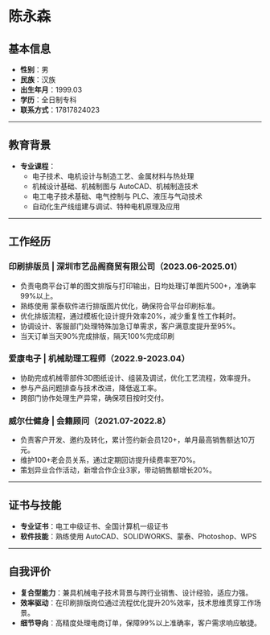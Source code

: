 # 陈永森

## 基本信息  
- **性别**：男  
- **民族**：汉族  
- **出生年月**：1999.03  
- **学历**：全日制专科  
- **联系方式**：17817824023  

---

## 教育背景  
- **专业课程**：  
  - 电子技术、电机设计与制造工艺、金属材料与热处理  
  - 机械设计基础、机械制图与 AutoCAD、机械制造技术  
  - 电工电子技术基础、电气控制与 PLC、液压与气动技术  
  - 自动化生产线组建与调试、特种电机原理及应用  

---

## 工作经历  

### 印刷排版员 | 深圳市艺品阁商贸有限公司（2023.06-2025.01）  
- 负责电商平台订单的图文排版与打印输出，日均处理订单图片500+，准确率99%以上。  
- 熟练使用 蒙泰软件进行排版图片优化，确保符合平台印刷标准。  
- 优化排版流程，通过模板化设计提升效率20%，减少重复性工作耗时。  
- 协调设计、客服部门处理特殊加急订单需求，客户满意度提升至95%。
- 当天订单当天90%完成排版，隔天100%完成印刷

### 爱康电子 | 机械助理工程师（2022.9-2023.04）  
- 协助完成机械零部件3D图纸设计、组装及调试，优化工艺流程，效率提升。  
- 参与产品问题排查与技术改进，降低返工率。  
- 跨部门协作处理生产异常，确保项目按时交付。  

### 威尔仕健身 | 会籍顾问（2021.07-2022.8）  
- 负责客户开发、邀约及转化，累计签约新会员120+，单月最高销售额达10万元。  
- 维护100+老会员关系，通过定期回访提升续费率至70%。  
- 策划异业合作活动，新增合作企业3家，带动销售额增长20%。  

---

## 证书与技能  
- **专业证书**：电工中级证书、全国计算机一级证书  
- **软件技能**：熟练使用 AutoCAD、SOLIDWORKS、蒙泰、Photoshop、WPS    

---

## 自我评价  
- **复合型能力**：兼具机械电子技术背景与跨行业销售、设计经验，适应力强。  
- **效率驱动**：在印刷排版岗位通过流程优化提升20%效率，技术思维贯穿工作场景。  
- **细节导向**：高精度处理电商订单，保障99%以上准确率，客户需求响应敏捷。  


